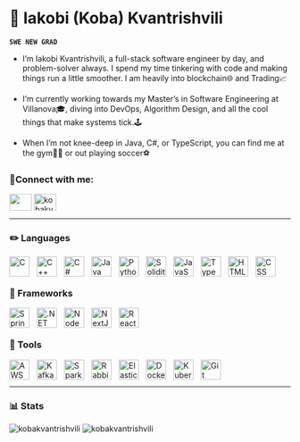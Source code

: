 # 🗿 Iakobi (Koba) Kvantrishvili

**`SWE NEW GRAD`**

- I’m Iakobi Kvantrishvili, a full-stack software engineer by day, and problem-solver always. I spend my time tinkering with code and making things run a little smoother. I am heavily into blockchain🌐 and Trading📈

- I’m currently working towards my Master’s in Software Engineering at Villanova🎓, diving into DevOps, Algorithm Design, and all the cool things that make systems tick.🕹️

- When I’m not knee-deep in Java, C#, or TypeScript, you can find me at the gym🏋️‍♂️ or out playing soccer⚽

<h3 align="left">🔗Connect with me:</h3>
<a href="https://linkedin.com/in/iakobi/" target="blank"><img align="center" src="https://raw.githubusercontent.com/rahuldkjain/github-profile-readme-generator/master/src/images/icons/Social/linked-in-alt.svg" height="30" width="40" /></a>
<a href="https://www.leetcode.com/kobakvantrishvili" target="blank"><img align="center" src="https://raw.githubusercontent.com/rahuldkjain/github-profile-readme-generator/master/src/images/icons/Social/leet-code.svg" alt="kobakvantrishvili" height="30" width="40" /></a>

---

### ✏️ Languages
<img align="left" alt="C" width="36px" style="padding-right:10px;" src="https://cdn.jsdelivr.net/gh/devicons/devicon/icons/c/c-line.svg" />
<img align="left" alt="C++" width="36px" style="padding-right:10px;" src="https://cdn.jsdelivr.net/gh/devicons/devicon@latest/icons/cplusplus/cplusplus-plain.svg" /> 
<img align="left" alt="C#" width="36px" style="padding-right:10px;" src="https://cdn.jsdelivr.net/gh/devicons/devicon/icons/csharp/csharp-line.svg" />
<img align="left" alt="Java" width="36px" style="padding-right:10px;" src="https://cdn.jsdelivr.net/gh/devicons/devicon/icons/java/java-original.svg"/>
<img align="left" alt="Python" width="36px" style="padding-right:10px;" src="https://cdn.jsdelivr.net/gh/devicons/devicon/icons/python/python-plain.svg" />
<img align="left" alt="Solidity" width="36px" style="padding-right:10px;" src="https://cdn.jsdelivr.net/gh/devicons/devicon@latest/icons/solidity/solidity-original.svg" />
<img align="left" alt="JavaScript" width="36px" style="padding-right:10px;" src="https://cdn.jsdelivr.net/gh/devicons/devicon/icons/javascript/javascript-plain.svg" />
<img align="left" alt="TypeScript" width="36px" style="padding-right:10px;" src="https://cdn.jsdelivr.net/gh/devicons/devicon/icons/typescript/typescript-plain.svg" />
<img align="left" alt="HTML" width="36px" style="padding-right:10px;" src="https://cdn.jsdelivr.net/gh/devicons/devicon/icons/html5/html5-plain.svg" />
<img align="left" alt="CSS" width="36px" style="padding-right:10px;" src="https://cdn.jsdelivr.net/gh/devicons/devicon/icons/css3/css3-plain.svg" />
<br />

#

### 🧩 Frameworks
<img align="left" alt="Spring" width="36px" style="padding-right:10px;" src="https://cdn.jsdelivr.net/gh/devicons/devicon/icons/spring/spring-original.svg" />
<img align="left" alt=".NET Core" width="36px" style="padding-right:10px;" src="https://cdn.jsdelivr.net/gh/devicons/devicon@latest/icons/dotnetcore/dotnetcore-original.svg" />
<img align="left" alt="NodeJS" width="36px" style="padding-right:10px;" src="https://cdn.jsdelivr.net/gh/devicons/devicon/icons/nodejs/nodejs-original.svg" />
<img align="left" alt="NextJS" width="36px" style="padding-right:10px;" src="https://cdn.jsdelivr.net/gh/devicons/devicon@latest/icons/nextjs/nextjs-plain.svg" />
<img align="left" alt="React" width="36px" style="padding-right:10px;" src="https://cdn.jsdelivr.net/gh/devicons/devicon/icons/react/react-original.svg" />
<br />

#

### 🧰 Tools
<img align="left" alt="AWS" width="36px" style="padding-right:10px;" src="https://cdn.jsdelivr.net/gh/devicons/devicon@latest/icons/amazonwebservices/amazonwebservices-original-wordmark.svg" />
<img align="left" alt="Kafka" width="36px" style="padding-right:10px;" src="https://cdn.jsdelivr.net/gh/devicons/devicon@latest/icons/apachekafka/apachekafka-original.svg" />
<img align="left" alt="Spark" width="36px" style="padding-right:10px;" src="https://cdn.jsdelivr.net/gh/devicons/devicon@latest/icons/apachespark/apachespark-original.svg" />
<img align="left" alt="RabbitMQ" width="36px" style="padding-right:10px;" src="https://cdn.jsdelivr.net/gh/devicons/devicon@latest/icons/rabbitmq/rabbitmq-original.svg" />
<img align="left" alt="ElasticSearch" width="36px" style="padding-right:10px;" src="https://cdn.jsdelivr.net/gh/devicons/devicon@latest/icons/elasticsearch/elasticsearch-original.svg" />
<img align="left" alt="Docker" width="36px" style="padding-right:10px;" src="https://cdn.jsdelivr.net/gh/devicons/devicon@latest/icons/docker/docker-original.svg" />
<img align="left" alt="Kubernetes" width="36px" style="padding-right:10px;" src="https://cdn.jsdelivr.net/gh/devicons/devicon@latest/icons/kubernetes/kubernetes-original.svg" />
<img align="left" alt="Git" width="36px" style="padding-right:10px;" src="https://cdn.jsdelivr.net/gh/devicons/devicon@latest/icons/git/git-original.svg" />

<br />
<br />

---

### 📊 Stats
<div align="left">
    <img src="https://github-readme-stats.vercel.app/api?username=kobakvantrishvili&show_icons=true&locale=en" alt="kobakvantrishvili" />
    <img src="https://github-readme-stats.vercel.app/api/top-langs?username=kobakvantrishvili&show_icons=true&locale=en&layout=compact" alt="kobakvantrishvili" />
</div>

<!-- ![GitHub Streak](https://streak-stats.demolab.com?user=ForrestKnight&theme=gruvbox&border_radius=4.5) -->
